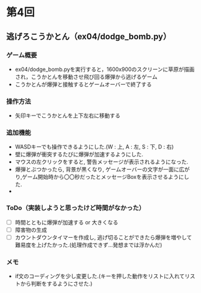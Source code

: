 # 第4回
## 逃げろこうかとん（ex04/dodge_bomb.py）
### ゲーム概要
- ex04/dodge_bomb.pyを実行すると，1600x900のスクリーンに草原が描画され，こうかとんを移動させ飛び回る爆弾から逃げるゲーム
- こうかとんが爆弾と接触するとゲームオーバーで終了する
### 操作方法
- 矢印キーでこうかとんを上下左右に移動する
### 追加機能
- WASDキーでも操作できるようにした.(W : 上, A : 左, S : 下, D : 右)
- 壁に爆弾が衝突するたびに爆弾が加速するようにした.
- マウスの左クリックをすると, 警告メッセージが表示されるようになった. 
- 爆弾とぶつかったら, 背景が黒くなり, ゲームオーバーの文字が一面に広がり,ゲーム開始時から〇〇秒だったとメッセージBoxを表示させるようにした.
- 
### ToDo（実装しようと思ったけど時間がなかった）
- [ ] 時間とともに爆弾が加速する or 大きくなる
- [ ] 障害物の生成
- [ ] カウントダウンタイマーを作成し, 逃げ切ることができたら爆弾を増やして難易度を上げたかった.(処理作成できず...発想までは浮かんだ)
### メモ
- if文のコーディングを少し変更した.(キーを押した動作をリストに入れてリストから判断をするようにさせた.)
